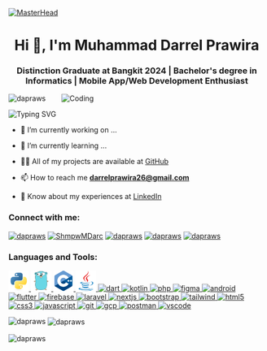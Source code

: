 [![MasterHead](https://mir-s3-cdn-cf.behance.net/project_modules/1400/81bb4b165684019.640b6038d133e.gif)](https://dapraws.github.io)
<h1 align="center">Hi 👋, I'm Muhammad Darrel Prawira</h1>
<h3 align="center">Distinction Graduate at Bangkit 2024 | Bachelor's degree in Informatics | Mobile App/Web Development Enthusiast</h3>
<img align="right" alt="Coding" width="400" src="https://cdn.sanity.io/images/hpvpbfax/production/e261b661e656a59eabf809608249dca5ab7bca9f-480x600.gif">



<p align="left"> <img src="https://komarev.com/ghpvc/?username=dapraws&label=Profile%20views&color=0e75b6&style=flat" alt="dapraws" /> </p>

<img src="https://readme-typing-svg.herokuapp.com?font=Silkscreen&pause=500&color=00C804&center=true&vCenter=true&multiline=true&random=false&width=435&height=75&lines=Welcome+to+my+profile;Let's+code+together!" alt="Typing SVG" />

- 🔭 I’m currently working on ...

- 🌱 I’m currently learning ...

- 👨‍💻 All of my projects are available at [GitHub](https://github.com/dapraws?tab=repositories)

- 📫 How to reach me **darrelprawira26@gmail.com**

- 📄 Know about my experiences at [LinkedIn](https://www.linkedin.com/in/dapraws/)

<h3 align="left">Connect with me:</h3>
<p align="left">
  <a href="https://linkedin.com/in/dapraws" target="blank"
    ><img
      align="center"
      src="https://raw.githubusercontent.com/rahuldkjain/github-profile-readme-generator/master/src/images/icons/Social/linked-in-alt.svg"
      alt="dapraws"
      height="30"
      width="40"
  /></a>
  <a href="https://discord.gg/ShmpwMDarc" target="blank"
    ><img
      align="center"
      src="https://assets-global.website-files.com/6257adef93867e50d84d30e2/636e0a6a49cf127bf92de1e2_icon_clyde_blurple_RGB.png"
      alt="ShmpwMDarc"
      height="30"
      width="40"
  /></a>
  <a href="https://instagram.com/dapraws" target="blank"
    ><img
      align="center"
      src="https://raw.githubusercontent.com/rahuldkjain/github-profile-readme-generator/master/src/images/icons/Social/instagram.svg"
      alt="dapraws"
      height="30"
      width="40"
  /></a>
  <a href="https://twitter.com/dapraws" target="blank"
    ><img
      align="center"
      src="https://raw.githubusercontent.com/rahuldkjain/github-profile-readme-generator/master/src/images/icons/Social/twitter.svg"
      alt="dapraws"
      height="30"
      width="40"
  /></a>
  <a href="https://stackoverflow.com/users/dapraws" target="blank"
    ><img
      align="center"
      src="https://raw.githubusercontent.com/rahuldkjain/github-profile-readme-generator/master/src/images/icons/Social/stack-overflow.svg"
      alt="dapraws"
      height="30"
      width="40"
  /></a>
</p>


<h3 align="left">Languages and Tools:</h3>
    <p align="left">
      <a href="https://www.python.org" target="_blank" rel="noreferrer">
        <img
          src="https://raw.githubusercontent.com/devicons/devicon/master/icons/python/python-original.svg"
          alt="python"
          width="40"
          height="40"
        />
      </a>
      <a href="https://golang.org" target="_blank" rel="noreferrer">
        <img
          src="https://raw.githubusercontent.com/devicons/devicon/master/icons/go/go-original.svg"
          alt="go"
          width="40"
          height="40"
        />
      </a>
      <a href="https://www.w3schools.com/cpp/" target="_blank" rel="noreferrer">
        <img
          src="https://raw.githubusercontent.com/devicons/devicon/master/icons/cplusplus/cplusplus-original.svg"
          alt="cplusplus"
          width="40"
          height="40"
        />
      </a>
      <a href="https://www.java.com" target="_blank" rel="noreferrer">
        <img
          src="https://raw.githubusercontent.com/devicons/devicon/master/icons/java/java-original.svg"
          alt="java"
          width="40"
          height="40"
        />
      </a>
      <a href="https://dart.dev" target="_blank" rel="noreferrer">
        <img
          src="https://www.vectorlogo.zone/logos/dartlang/dartlang-icon.svg"
          alt="dart"
          width="40"
          height="40"
        />
      </a>
      <a href="https://kotlinlang.org" target="_blank" rel="noreferrer">
        <img
          src="https://www.vectorlogo.zone/logos/kotlinlang/kotlinlang-icon.svg"
          alt="kotlin"
          width="40"
          height="40"
        />
      </a>
      <a href="https://www.php.net/" target="_blank" rel="noreferrer">
        <img
          src="https://upload.wikimedia.org/wikipedia/commons/thumb/2/27/PHP-logo.svg/2560px-PHP-logo.svg.png"
          alt="php"
          width="auto"
          height="40"
        />
      </a>
      <a href="https://www.figma.com/" target="_blank" rel="noreferrer">
        <img
          src="https://www.vectorlogo.zone/logos/figma/figma-icon.svg"
          alt="figma"
          width="40"
          height="40"
        />
      </a>
      <a href="https://developer.android.com" target="_blank" rel="noreferrer">
        <img
          src="https://upload.wikimedia.org/wikipedia/commons/thumb/c/c1/Android_Studio_icon_%282023%29.svg/1024px-Android_Studio_icon_%282023%29.svg.png"
          alt="android"
          width="40"
          height="40"
        />
      </a>
      <a href="https://flutter.dev" target="_blank" rel="noreferrer">
        <img
          src="https://www.vectorlogo.zone/logos/flutterio/flutterio-icon.svg"
          alt="flutter"
          width="40"
          height="40"
        />
      </a>
      <a href="https://firebase.google.com/" target="_blank" rel="noreferrer">
        <img
          src="https://www.vectorlogo.zone/logos/firebase/firebase-icon.svg"
          alt="firebase"
          width="40"
          height="40"
        />
      </a>
      <a href="https://laravel.com/" target="_blank" rel="noreferrer">
        <img
          src="https://upload.wikimedia.org/wikipedia/commons/thumb/9/9a/Laravel.svg/1969px-Laravel.svg.png"
          alt="laravel"
          width="40"
          height="40"
        />
      </a>
      <a href="https://nextjs.org/" target="_blank" rel="noreferrer">
        <img
          src="https://miro.medium.com/v2/resize:fit:1258/1*okiCUvTUJLtOqJv1dMzwpA.png"
          alt="nextjs"
          width="40"
          height="40"
        />
      </a>
      <a href="https://getbootstrap.com" target="_blank" rel="noreferrer">
        <img
          src="https://upload.wikimedia.org/wikipedia/commons/b/b2/Bootstrap_logo.svg"
          alt="bootstrap"
          width="auto"
          height="40"
        />
      </a>
      <a href="https://tailwindcss.com/" target="_blank" rel="noreferrer">
        <img
          src="https://www.vectorlogo.zone/logos/tailwindcss/tailwindcss-icon.svg"
          alt="tailwind"
          width="40"
          height="40"
        />
      </a>
      <a href="https://www.w3schools.com/html/" target="_blank" rel="noreferrer">
        <img
          src="https://cdn.worldvectorlogo.com/logos/html-1.svg"
          alt="html5"
          width="auto"
          height="40"
        />
      </a>
      <a href="https://www.w3schools.com/css/" target="_blank" rel="noreferrer">
        <img
          src="https://cdn.worldvectorlogo.com/logos/css-3.svg"
          alt="css3"
          width="auto"
          height="40"
        />
      </a>
      <a
        href="https://www.w3schools.com/js/"
        target="_blank"
        rel="noreferrer"
      >
        <img
          src="https://cdn.worldvectorlogo.com/logos/javascript-1.svg"
          alt="javascript"
          width="auto"
          height="40"
        />
      </a>
      <a href="https://git-scm.com/" target="_blank" rel="noreferrer">
        <img
          src="https://www.vectorlogo.zone/logos/git-scm/git-scm-icon.svg"
          alt="git"
          width="40"
          height="40"
        />
      </a>
      <a href="https://cloud.google.com" target="_blank" rel="noreferrer">
        <img
          src="https://www.vectorlogo.zone/logos/google_cloud/google_cloud-icon.svg"
          alt="gcp"
          width="40"
          height="40"
        />
      </a>
      <a href="https://postman.com" target="_blank" rel="noreferrer">
        <img
          src="https://www.vectorlogo.zone/logos/getpostman/getpostman-icon.svg"
          alt="postman"
          width="40"
          height="40"
        />
      </a>
      <a href="https://code.visualstudio.com/" target="_blank" rel="noreferrer">
        <img
          src="https://code.visualstudio.com/assets/images/code-stable.png"
          alt="vscode"
          width="40"
          height="40"
        />
      </a>
    </p>

<p><img align="left" src="https://github-readme-stats.vercel.app/api/top-langs?username=dapraws&show_icons=true&locale=en&layout=compact&theme=dark" alt="dapraws" /></p>

<p>&nbsp;<img align="center" src="https://github-readme-stats.vercel.app/api?username=dapraws&show_icons=true&locale=en&theme=dark" alt="dapraws" /></p>

<p><img align="center" src="https://github-readme-streak-stats.herokuapp.com/?user=dapraws&theme=dark" alt="dapraws" /></p>


